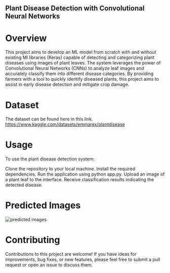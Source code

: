 ## Plant Disease Detection with Convolutional Neural Networks

# Overview
This project aims to develop an ML model from scratch with and without existing Ml libraries (Keras) capable of detecting and categorizing plant diseases using images of plant leaves. The system leverages the power of Convolutional Neural Networks (CNNs) to analyze leaf images and accurately classify them into different disease categories. By providing farmers with a tool to quickly identify diseased plants, this project aims to assist in early disease detection and mitigate crop damage. 

# Dataset
The dataset can be found here in this link. https://www.kaggle.com/datasets/emmarex/plantdisease 

# Usage
To use the plant disease detection system:

Clone the repository to your local machine.
Install the required dependencies. 
Run the application using python app.py. 
Upload an image of a plant leaf to the interface.
Receive classification results indicating the detected disease.


# Predicted Images
![predicted images](https://github.com/Mahima-Rabbi-Mohi/Plant-leaf-disease-detection/assets/104271917/f6f6bf4f-9ba5-42a2-85ff-8ec80fc53de7)

# Contributing
Contributions to this project are welcome! If you have ideas for improvements, bug fixes, or new features, please feel free to submit a pull request or open an issue to discuss them.

